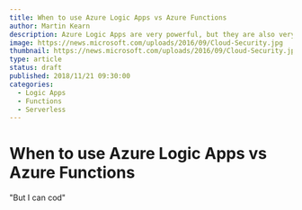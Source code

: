 ```yaml
---
title: When to use Azure Logic Apps vs Azure Functions
author: Martin Kearn
description: Azure Logic Apps are very powerful, but they are also very frustrating, especially if you are new to them. This article will talk through some of my observations building serverless applications with Logic Apps
image: https://news.microsoft.com/uploads/2016/09/Cloud-Security.jpg
thumbnail: https://news.microsoft.com/uploads/2016/09/Cloud-Security.jpg
type: article
status: draft
published: 2018/11/21 09:30:00
categories: 
  - Logic Apps
  - Functions
  - Serverless
---
```


# When to use Azure Logic Apps vs Azure Functions

"But I can cod"